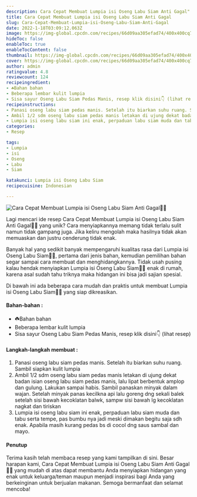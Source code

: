 ```yaml
---
description: Cara Cepat Membuat Lumpia isi Oseng Labu Siam Anti Gagal"
title: Cara Cepat Membuat Lumpia isi Oseng Labu Siam Anti Gagal
slug: Cara-Cepat-Membuat-Lumpia-isi-Oseng-Labu-Siam-Anti-Gagal
date: 2022-1-18T03:09:12.063Z
image: https://img-global.cpcdn.com/recipes/66d09aa305efad74/400x400cq70/photo.jpg
hideToc: false
enableToc: true
enableTocContent: false
thumbnail: https://img-global.cpcdn.com/recipes/66d09aa305efad74/400x400cq70/photo.jpg
cover: https://img-global.cpcdn.com/recipes/66d09aa305efad74/400x400cq70/photo.jpg
author: admin
ratingvalue: 4.8
reviewcount: 124
recipeingredient:
- ☘️Bahan bahan
- Beberapa lembar kulit lumpia
- Sisa sayur Oseng Labu Siam Pedas Manis, resep klik disini👇 (lihat resep)
recipeinstructions:
- Panasi oseng labu siam pedas manis. Setelah itu biarkan suhu ruang. Sambil siapkan kulit lumpia
- Ambil 1/2 sdm oseng labu siam pedas manis letakan di ujung dekat badan isian oseng labu siam pedas manis, lalu lipat berbentuk amplop dan gulung. Lakukan sampai habis. Sambil panaskan minyak dalam wajan. Setelah minyak panas kecilkna api lalu goreng dng sekali balek setelah sisi bawah kecoklatan balwk, sampw sisi bawah lg kecoklatan nagkat dan tiriskan
- Lumpia isi oseng labu siam ini enak, perpaduan labu siam muda dan tabu serta tempe, pas bumbu nya jadi meski dimakan begitu saja sdh enak. Apabila masih kurang pedas bs di cocol dng saus sambal dan mayo.
categories:
- Resep

tags:
- Lumpia
- isi
- Oseng
- Labu
- Siam

katakunci: Lumpia isi Oseng Labu Siam
recipecuisine: Indonesian

---
```


![Cara Cepat Membuat Lumpia isi Oseng Labu Siam Anti Gagal👩‍🍳](https://img-global.cpcdn.com/recipes/66d09aa305efad74/400x400cq70/photo.jpg)

Lagi mencari ide resep Cara Cepat Membuat Lumpia isi Oseng Labu Siam Anti Gagal👩‍🍳 yang unik? Cara menyiapkannya memang tidak terlalu sulit namun tidak gampang juga. Jika keliru mengolah maka hasilnya tidak akan memuaskan dan justru cenderung tidak enak.

Banyak hal yang sedikit banyak mempengaruhi kualitas rasa dari Lumpia isi Oseng Labu Siam👩‍🍳, pertama dari jenis bahan, kemudian pemilihan bahan segar sampai cara membuat dan menghidangkannya. Tidak usah pusing kalau hendak menyiapkan Lumpia isi Oseng Labu Siam👩‍🍳 enak di rumah, karena asal sudah tahu triknya maka hidangan ini bisa jadi sajian spesial.

Di bawah ini ada beberapa cara mudah dan praktis untuk membuat Lumpia isi Oseng Labu Siam👩‍🍳 yang siap dikreasikan.

<!--inarticleads1-->

#### Bahan-bahan :

- ☘️Bahan bahan
- Beberapa lembar kulit lumpia
- Sisa sayur Oseng Labu Siam Pedas Manis, resep klik disini👇 (lihat resep)

<!--inarticleads2-->

#### Langkah-langkah membuat :

1. Panasi oseng labu siam pedas manis. Setelah itu biarkan suhu ruang. Sambil siapkan kulit lumpia
1. Ambil 1/2 sdm oseng labu siam pedas manis letakan di ujung dekat badan isian oseng labu siam pedas manis, lalu lipat berbentuk amplop dan gulung. Lakukan sampai habis. Sambil panaskan minyak dalam wajan. Setelah minyak panas kecilkna api lalu goreng dng sekali balek setelah sisi bawah kecoklatan balwk, sampw sisi bawah lg kecoklatan nagkat dan tiriskan
1. Lumpia isi oseng labu siam ini enak, perpaduan labu siam muda dan tabu serta tempe, pas bumbu nya jadi meski dimakan begitu saja sdh enak. Apabila masih kurang pedas bs di cocol dng saus sambal dan mayo.

#### Penutup

Terima kasih telah membaca resep yang kami tampilkan di sini. Besar harapan kami, Cara Cepat Membuat Lumpia isi Oseng Labu Siam Anti Gagal👩‍🍳 yang mudah di atas dapat membantu Anda menyiapkan hidangan yang enak untuk keluarga/teman maupun menjadi inspirasi bagi Anda yang berkeinginan untuk berjualan makanan. Semoga bermanfaat dan selamat mencoba!